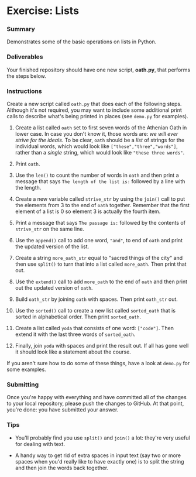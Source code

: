 # Exercise: Lists

### Summary

Demonstrates some of the basic operations on lists in Python.

### Deliverables

Your finished repository should have one new script, **oath.py**, that performs
the steps below.

### Instructions

Create a new script called `oath.py` that does each of the following steps.
Although it's not required, you may want to include some additional print
calls to describe what's being printed in places (see `demo.py` for
examples).

1. Create a list called `oath` set to first seven words of the Athenian
   Oath in lower case. In case you don't know it, those words are: *we
   will ever strive for the ideals*. To be clear, `oath` should be a
   *list* of strings for the individual words, which would look like
   `["these","three","words"]`, rather than a *single* string, which 
   would look like `"these three words"`.

1. Print `oath`.

1. Use the `len()` to count the number of words in `oath` and then print a
   message that says `The length of the list is:` followed by a line
   with the length.

1. Create a new variable called `strive_str` by using the `join()` call
   to put the elements from 3 to the end of `oath` together. Remember
   that the first element of a list is 0 so element 3 is actually the
   fourth item.

1. Print a message that says `The passage is:` followed by the contents
   of `strive_str` on the same line.

1. Use the `append()` call to add one word, ``"and"``, to end of `oath`
   and print the updated version of the list.

1. Create a string `more_oath_str` equal to "sacred things of the city"
   and then use `split()` to turn that into a list called `more_oath`.
   Then print that out.

1. Use the `extend()` call to add `more_oath` to the end of `oath` and
   then print out the updated version of `oath`.

1. Build `oath_str` by joining `oath` with spaces. Then print `oath_str`
   out.

1. Use the `sorted()` call to create a new list called `sorted_oath`
   that is sorted in alphabetical order. Then print `sorted_oath`.

1. Create a list called `yoda` that consists of one word: `["code"]`.
   Then extend it with the last three words of `sorted_oath`.

1. Finally, join `yoda` with spaces and print the result out. If all
   has gone well it should look like a statement about the course.

If you aren't sure how to do some of these things, have a look at
`demo.py` for some examples.

### Submitting

Once you're happy with everything and have committed all of the changes
to your local repository, please push the changes to GitHub. At that
point, you're done: you have submitted your answer.

### Tips

+ You'll probably find you use `split()` and `join()` a lot: they're
very useful for dealing with text.

+ A handy way to get rid of extra spaces in input text (say two or more
spaces when you'd really like to have exactly one) is to split the string
and then join the words back together.
